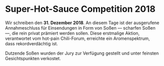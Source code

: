 # Super-Hot-Sauce Competition 2018

Wir schreiben den **31. Dezember 2018**. An diesem Tage ist der ausgerufene Annahmeschluss für Einsendungen in Form von Soßen — scharfen Soßen —, die rein privat prämiert werden sollen. Diese erstmalige Aktion, verantwortet vom hot-pain Chili-Forum, erreichte ein Aromenspektrum, dass rekordverdächtig ist.

Dutzende Soßen wurden der Jury zur Verfügung gestellt und unter feinsten Gesichtspunkten verkostet.

